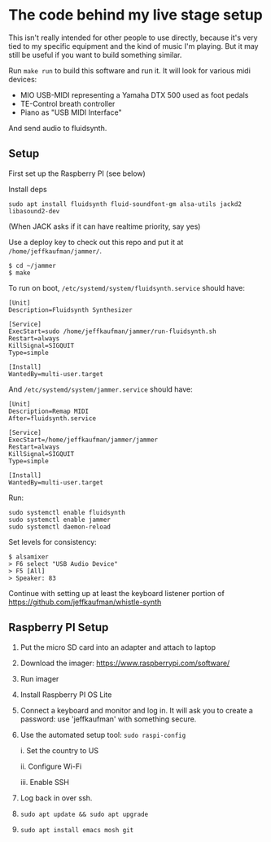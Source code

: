 # The code behind my live stage setup

This isn't really intended for other people to use directly, because it's very
tied to my specific equipment and the kind of music I'm playing.  But it may
still be useful if you want to build something similar.

Run `make run` to build this software and run it.  It will look for various
midi devices:

* MIO USB-MIDI representing a Yamaha DTX 500 used as foot pedals
* TE-Control breath controller
* Piano as "USB MIDI Interface"

And send audio to fluidsynth.

## Setup

First set up the Raspberry PI (see below)

Install deps

```
sudo apt install fluidsynth fluid-soundfont-gm alsa-utils jackd2 libasound2-dev
```

(When JACK asks if it can have realtime priority, say yes)

Use a deploy key to check out this repo and put it at `/home/jeffkaufman/jammer/`.

```
$ cd ~/jammer
$ make
```

To run on boot, `/etc/systemd/system/fluidsynth.service` should have:

```
[Unit]
Description=Fluidsynth Synthesizer

[Service]
ExecStart=sudo /home/jeffkaufman/jammer/run-fluidsynth.sh
Restart=always
KillSignal=SIGQUIT
Type=simple

[Install]
WantedBy=multi-user.target
```

And `/etc/systemd/system/jammer.service` should have:

```
[Unit]
Description=Remap MIDI
After=fluidsynth.service

[Service]
ExecStart=/home/jeffkaufman/jammer/jammer
Restart=always
KillSignal=SIGQUIT
Type=simple

[Install]
WantedBy=multi-user.target
```

Run:

```
sudo systemctl enable fluidsynth
sudo systemctl enable jammer
sudo systemctl daemon-reload
```

Set levels for consistency:

```
$ alsamixer
> F6 select "USB Audio Device"
> F5 [All]
> Speaker: 83
```


Continue with setting up at least the keyboard listener portion of
https://github.com/jeffkaufman/whistle-synth

## Raspberry PI Setup

1. Put the micro SD card into an adapter and attach to laptop

2. Download the imager: https://www.raspberrypi.com/software/

3. Run imager

4. Install Raspberry PI OS Lite

5. Connect a keyboard and monitor and log in.  It will ask you to create a
   password: use 'jeffkaufman' with something secure.

6. Use the automated setup tool: `sudo raspi-config`

   i. Set the country to US

   ii. Configure Wi-Fi

   iii. Enable SSH

7. Log back in over ssh.

8. `sudo apt update && sudo apt upgrade`

9. `sudo apt install emacs mosh git`

